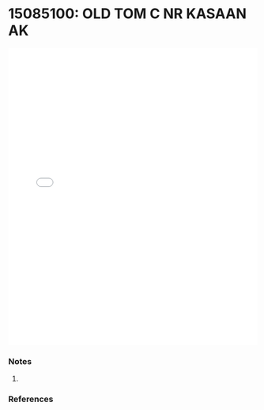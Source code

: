 # 15085100: OLD TOM C NR KASAAN AK

<iframe src="/_static/stations/15085100_fdc.html" width="100%" height="600" frameborder="0"></iframe>

### Notes
1. 

### References


